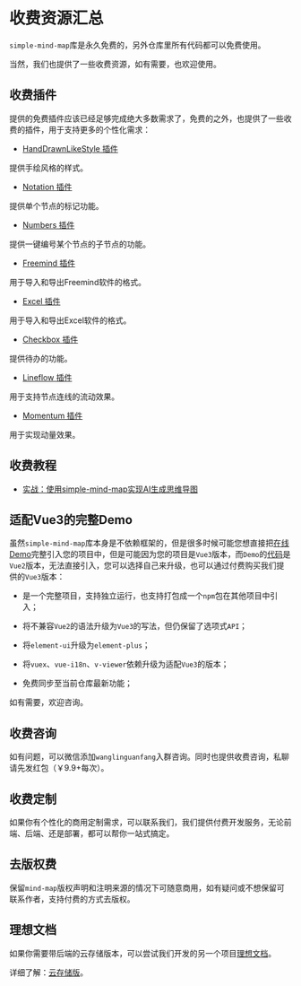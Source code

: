 # 收费资源汇总

`simple-mind-map`库是永久免费的，另外仓库里所有代码都可以免费使用。

当然，我们也提供了一些收费资源，如有需要，也欢迎使用。

## 收费插件

提供的免费插件应该已经足够完成绝大多数需求了，免费的之外，也提供了一些收费的插件，用于支持更多的个性化需求：

- [HandDrawnLikeStyle 插件](./plugins/handDrawnLikeStyle.md)

提供手绘风格的样式。

- [Notation 插件](./plugins/notation.md)

提供单个节点的标记功能。

- [Numbers 插件](./plugins/numbers.md)

提供一键编号某个节点的子节点的功能。

- [Freemind 插件](./plugins/freemind.md)

用于导入和导出Freemind软件的格式。

- [Excel 插件](./plugins/excel.md)

用于导入和导出Excel软件的格式。

- [Checkbox 插件](./plugins/checkbox.md)

提供待办的功能。

- [Lineflow 插件](./plugins/lineflow.md)

用于支持节点连线的流动效果。

- [Momentum 插件](./plugins/momentum.md)

用于实现动量效果。

## 收费教程

- [实战：使用simple-mind-map实现AI生成思维导图](./course/course34.md)

## 适配Vue3的完整Demo

虽然`simple-mind-map`库本身是不依赖框架的，但是很多时候可能您想直接把[在线Demo](https://wanglin2.github.io/mind-map/)完整引入您的项目中，但是可能因为您的项目是`Vue3`版本，而`Demo`的[代码](https://github.com/wanglin2/mind-map/tree/main/web)是`Vue2`版本，无法直接引入，您可以选择自己来升级，也可以通过付费购买我们提供的`Vue3`版本：

- 是一个完整项目，支持独立运行，也支持打包成一个`npm`包在其他项目中引入；

- 将不兼容`Vue2`的语法升级为`Vue3`的写法，但仍保留了选项式`API`；

- 将`element-ui`升级为`element-plus`；

- 将`vuex`、`vue-i18n`、`v-viewer`依赖升级为适配`Vue3`的版本；

- 免费同步至当前仓库最新功能；

如有需要，欢迎咨询。

## 收费咨询

如有问题，可以微信添加`wanglinguanfang`入群咨询。同时也提供收费咨询，私聊请先发红包（￥9.9+每次）。

## 收费定制

如果你有个性化的商用定制需求，可以联系我们，我们提供付费开发服务，无论前端、后端、还是部署，都可以帮你一站式搞定。

## 去版权费

保留`mind-map`版权声明和注明来源的情况下可随意商用，如有疑问或不想保留可联系作者，支持付费的方式去版权。

## 理想文档

如果你需要带后端的云存储版本，可以尝试我们开发的另一个项目[理想文档](https://github.com/wanglin2/lx-doc)。

详细了解：[云存储版](/cloudStorage)。